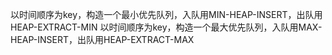 以时间顺序为key，构造一个最小优先队列，入队用MIN-HEAP-INSERT，出队用HEAP-EXTRACT-MIN
以时间顺序为key，构造一个最大优先队列，入队用MAX-HEAP-INSERT，出队用HEAP-EXTRACT-MAX